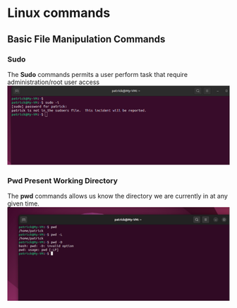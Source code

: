 # Linux commands
## Basic File Manipulation Commands
### Sudo
The **Sudo** commands permits a user perform task that require administration/root user access
![Below screenshot shows how the OS request password for root access to be granted to this user.](Images/Sudo.png)
### Pwd **Present Working Directory**
The **pwd** commands allows us know the directory we are currently in at any given time.
![Below screenshot shows the output from running the pwd command as well as logical and physical print of the directory](Images/PWD.png)
